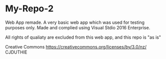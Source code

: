 # My-Repo-2
Web App remade.
A very basic web app which was used for testing purposes only. Made and complied using Visual Stdio 2016 Enterprise.

All rights of qualiaty are excluded from this web app, and this repo is "as is"

Creative Commons https://creativecommons.org/licenses/by/3.0/nz/
CJDUTHIE
